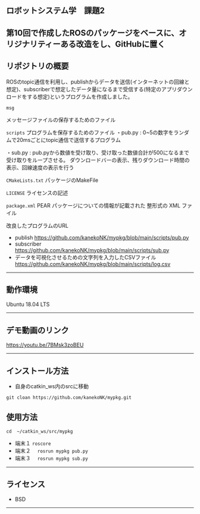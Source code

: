 ## ロボットシステム学　課題2

第10回で作成したROSのパッケージをベースに、オリジナリティーある改造をし、GitHubに置く
---

## リポジトリの概要

ROSのtopic通信を利用し、publishからデータを送信(インターネットの回線と想定)、subscriberで想定したデータ量になるまで受信する(特定のアプリダウンロードをする想定)というプログラムを作成しました。

`msg`

メッセージファイルの保存するためのファイル

`scripts`
プログラムを保存するためのファイル
・pub.py :
0~5の数字をランダムで20msごとにtopic通信で送信するプログラム

・sub.py :
pub.pyから数値を受け取り、受け取った数値合計が500になるまで受け取りをループさせる。
ダウンロードバーの表示、残りダウンロード時間の表示、回線速度の表示を行う

`CMakeLists.txt`
パッケージのMakeFile

`LICENSE`
ライセンスの記述

`package.xml`
 PEAR パッケージについての情報が記載された 整形式の XML ファイル

改良したプログラムのURL
 * publish
https://github.com/kanekoNK/mypkg/blob/main/scripts/pub.py
 * subscriber
https://github.com/kanekoNK/mypkg/blob/main/scripts/sub.py
 * データを可視化させるための文字列を入力したCSVファイル
https://github.com/kanekoNK/mypkg/blob/main/scripts/log.csv
---
## 動作環境
Ubuntu 18.04 LTS

---
## デモ動画のリンク
https://youtu.be/7BMsk3zoBEU

---
## インストール方法
 * 自身のcatkin_ws内のsrcに移動
 
 `git cloan https://github.com/kanekoNK/mypkg.git`
 
## 使用方法 
 
 `cd  ~/catkin_ws/src/mypkg`
 * 端末１
 `roscore`　
 * 端末２　
 `rosrun mypkg pub.py`
 * 端末３　
 `rosrun mypkg sub.py`
---
## ライセンス
 * BSD

---
